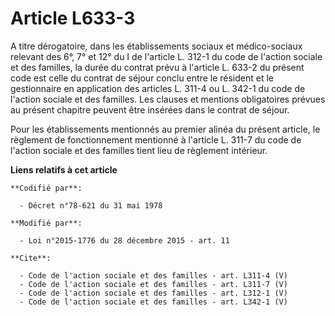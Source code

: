 # Article L633-3

A titre dérogatoire, dans les établissements sociaux et médico-sociaux relevant des 6°, 7° et 12° du I de l'article L. 312-1
du code de l'action sociale et des familles, la durée du contrat prévu à l'article L. 633-2 du présent code est celle du
contrat de séjour conclu entre le résident et le gestionnaire en application des articles L. 311-4 ou L. 342-1 du code de
l'action sociale et des familles. Les clauses et mentions obligatoires prévues au présent chapitre peuvent être insérées dans
le contrat de séjour. 

Pour les établissements mentionnés au premier alinéa du présent article, le règlement de fonctionnement mentionné à l'article
L. 311-7 du code de l'action sociale et des familles tient lieu de règlement intérieur.

**Liens relatifs à cet article**

	**Codifié par**:

	  - Décret n°78-621 du 31 mai 1978

	**Modifié par**:

	  - Loi n°2015-1776 du 28 décembre 2015 - art. 11

	**Cite**:

	  - Code de l'action sociale et des familles - art. L311-4 (V)
	  - Code de l'action sociale et des familles - art. L311-7 (V)
	  - Code de l'action sociale et des familles - art. L312-1 (V)
	  - Code de l'action sociale et des familles - art. L342-1 (V)
